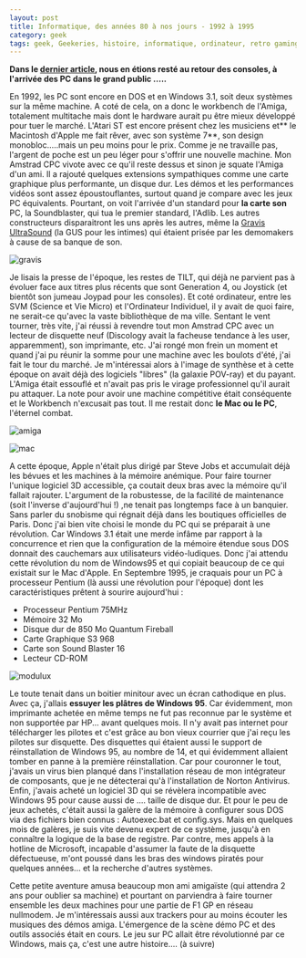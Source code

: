 ```yaml
---
layout: post
title: Informatique, des années 80 à nos jours - 1992 à 1995
category: geek
tags: geek, Geekeries, histoire, informatique, ordinateur, retro gaming, 1990s
---
```

**Dans le [dernier article](https://www.cheziceman.fr/2016/histoireinformatique2/), nous en étions resté au retour des consoles, à l'arrivée des PC dans le grand public .....**

En 1992, les PC sont encore en DOS et en Windows 3.1, soit deux systèmes sur la même machine. A coté de cela, on a donc le workbench de l'Amiga, totalement multitache mais dont le hardware aurait pu être mieux développé pour tuer le marché. L'Atari ST est encore présent chez les musiciens et** le Macintosh d'Apple me fait rêver, avec son système 7**, son design monobloc.....mais un peu moins pour le prix. Comme je ne travaille pas, l'argent de poche est un peu léger pour s'offrir une nouvelle machine. Mon Amstrad CPC vivote avec ce qu'il reste dessus et sinon je squate l'Amiga d'un ami. Il a rajouté quelques extensions sympathiques comme une carte graphique plus performante, un disque dur. Les démos et les performances vidéos sont assez époustouflantes, surtout quand je compare avec les jeux PC équivalents. Pourtant, on voit l'arrivée d'un standard pour **la carte son** PC, la Soundblaster, qui tua le premier standard, l'Adlib. Les autres constructeurs disparaitront les uns après les autres, même la <a href="https://fr.wikipedia.org/wiki/Gravis_Ultrasound">Gravis UltraSound</a> (la GUS pour les intimes) qui étaient prisée par les demomakers à cause de sa banque de son.

![gravis](https://filedn.eu/llqi9IBxlYouGRXYG2xlROb/img/2016/gravis.jpg)

Je lisais la presse de l'époque, les restes de TILT, qui déjà ne parvient pas à évoluer face aux titres plus récents que sont Generation 4, ou Joystick (et bientôt son jumeau Joypad pour les consoles). Et coté ordinateur, entre les SVM (Science et Vie Micro) et l'Ordinateur Individuel, il y avait de quoi faire, ne serait-ce qu'avec la vaste bibliothèque de ma ville. Sentant le vent tourner, très vite, j'ai réussi à revendre tout mon Amstrad CPC avec un lecteur de disquette neuf (Discology avait la facheuse tendance à les user, apparemment), son imprimante, etc. J'ai rongé mon frein un moment et quand j'ai pu réunir la somme pour une machine avec les boulots d'été, j'ai fait le tour du marché. Je m'intéressai alors à l'image de synthèse et à cette époque on avait déjà des logiciels "libres" (la galaxie POV-ray) et du payant. L'Amiga était essouflé et n'avait pas pris le virage professionnel qu'il aurait pu attaquer. La note pour avoir une machine compétitive était conséquente et le Workbench n'excusait pas tout. Il me restait donc **le Mac ou le PC**, l'éternel combat.

![amiga](https://filedn.eu/llqi9IBxlYouGRXYG2xlROb/img/2016/a1200.jpg)

![mac](https://filedn.eu/llqi9IBxlYouGRXYG2xlROb/img/2016/macperforma.jpg)

A cette époque, Apple n'était plus dirigé par Steve Jobs et accumulait déjà les bévues et les machines à la mémoire anémique. Pour faire tourner l'unique logiciel 3D accessible, ça coutait deux bras avec la mémoire qu'il fallait rajouter. L'argument de la robustesse, de la facilité de maintenance (soit l'inverse d'aujourd'hui !) ,ne tenait pas longtemps face à un banquier. Sans parler du snobisme qui régnait déjà dans les boutiques officielles de Paris. Donc j'ai bien vite choisi le monde du PC qui se préparait à une révolution. Car Windows 3.1 était une merde infâme par rapport à la concurrence et rien que la configuration de la mémoire étendue sous DOS donnait des cauchemars aux utilisateurs vidéo-ludiques. Donc j'ai attendu cette révolution du nom de Windows95 et qui copiait beaucoup de ce qui existait sur le Mac d'Apple. En Septembre 1995, je craquais pour un PC à processeur Pentium (là aussi une révolution pour l'époque) dont les caractéristiques prêtent à sourire aujourd'hui :

* Processeur Pentium 75MHz
* Mémoire 32 Mo
* Disque dur de 850 Mo Quantum Fireball
* Carte Graphique S3 968
* Carte son Sound Blaster 16
* Lecteur CD-ROM

![modulux](https://filedn.eu/llqi9IBxlYouGRXYG2xlROb/img/2016/modulux.jpg)

Le toute tenait dans un boitier minitour avec un écran cathodique en plus. Avec ça, j'allais **essuyer les plâtres de Windows 95**. Car évidemment, mon imprimante achetée en même temps ne fut pas reconnue par le système et non supportée par HP... avant quelques mois. Il n'y avait pas internet pour télécharger les pilotes et c'est grâce au bon vieux courrier que j'ai reçu les pilotes sur disquette. Des disquettes qui étaient aussi le support de réinstallation de Windows 95, au nombre de 14, et qui évidemment allaient tomber en panne à la première réinstallation. Car pour couronner le tout, j'avais un virus bien planqué dans l'installation réseau de mon intégrateur de composants, que je ne détecterai qu'à l'installation de Norton Antivirus. Enfin, j'avais acheté un logiciel 3D qui se révèlera incompatible avec Windows 95 pour cause aussi de .... taille de disque dur. Et pour le peu de jeux achetés, c'était aussi la galère de la mémoire à configurer sous DOS via des fichiers bien connus : Autoexec.bat et config.sys. Mais en quelques mois de galères, je suis vite devenu expert de ce système, jusqu'à en connaître la logique de la base de registre. Par contre, mes appels à la hotline de Microsoft, incapable d'assumer la faute de la disquette défectueuse, m'ont poussé dans les bras des windows piratés pour quelques années... et la recherche d'autres systèmes.

Cette petite aventure amusa beaucoup mon ami amigaïste (qui attendra 2 ans pour oublier sa machine) et pourtant on parviendra à faire tourner ensemble les deux machines pour une partie de F1 GP en réseau nullmodem. Je m'intéressais aussi aux trackers pour au moins écouter les musiques des démos amiga. L'émergence de la scène démo PC et des outils associés était en cours. Le jeu sur PC allait être révolutionné par ce Windows, mais ça, c'est une autre histoire.... (à suivre)

